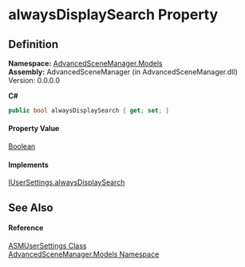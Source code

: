 # alwaysDisplaySearch Property




## Definition
**Namespace:** <a href="N_AdvancedSceneManager_Models">AdvancedSceneManager.Models</a>  
**Assembly:** AdvancedSceneManager (in AdvancedSceneManager.dll) Version: 0.0.0.0

**C#**
``` C#
public bool alwaysDisplaySearch { get; set; }
```



#### Property Value
<a href="https://learn.microsoft.com/dotnet/api/system.boolean" target="_blank" rel="noopener noreferrer">Boolean</a>

#### Implements
<a href="P_AdvancedSceneManager_DependencyInjection_Editor_IUserSettings_alwaysDisplaySearch">IUserSettings.alwaysDisplaySearch</a>  


## See Also


#### Reference
<a href="T_AdvancedSceneManager_Models_ASMUserSettings">ASMUserSettings Class</a>  
<a href="N_AdvancedSceneManager_Models">AdvancedSceneManager.Models Namespace</a>  
